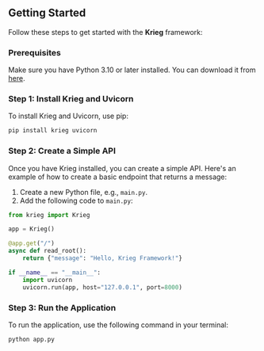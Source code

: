 ## Getting Started

Follow these steps to get started with the **Krieg** framework:

### Prerequisites

Make sure you have Python 3.10 or later installed. You can download it from [here](https://www.python.org/downloads/).

### Step 1: Install Krieg and Uvicorn

To install Krieg and Uvicorn, use pip:

```bash
pip install krieg uvicorn
```

### Step 2: Create a Simple API

Once you have Krieg installed, you can create a simple API. Here's an example of how to create a basic endpoint that returns a message:

1. Create a new Python file, e.g., `main.py`.
2. Add the following code to `main.py`:

```python
from krieg import Krieg

app = Krieg()

@app.get("/")
async def read_root():
    return {"message": "Hello, Krieg Framework!"}

if __name__ == "__main__":
    import uvicorn
    uvicorn.run(app, host="127.0.0.1", port=8000)
```

### Step 3: Run the Application

To run the application, use the following command in your terminal:

```bash
python app.py
```